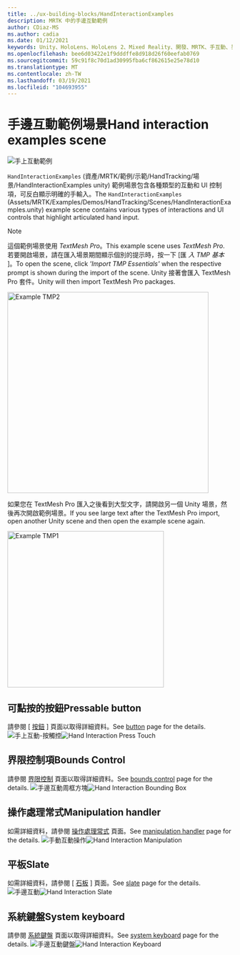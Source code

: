 ```yaml
---
title: ../ux-building-blocks/HandInteractionExamples
description: MRTK 中的手邊互動範例
author: CDiaz-MS
ms.author: cadia
ms.date: 01/12/2021
keywords: Unity、HoloLens、HoloLens 2、Mixed Reality、開發、MRTK、手互動、界限控制、Pressable 按鈕、
ms.openlocfilehash: bee6d03422e1f9dddffe8d918d26f60eefab0769
ms.sourcegitcommit: 59c91f8c70d1ad30995fba6cf862615e25e78d10
ms.translationtype: MT
ms.contentlocale: zh-TW
ms.lasthandoff: 03/19/2021
ms.locfileid: "104693955"
---
```

# <a name="hand-interaction-examples-scene"></a><span data-ttu-id="5094d-104">手邊互動範例場景</span><span class="sxs-lookup"><span data-stu-id="5094d-104">Hand interaction examples scene</span></span>

![手上互動範例](../images/MRTK_Examples.png)

<span data-ttu-id="5094d-106">`HandInteractionExamples` (資產/MRTK/範例/示範/HandTracking/場景/HandInteractionExamples unity) 範例場景包含各種類型的互動和 UI 控制項，可反白顯示明確的手輸入。</span><span class="sxs-lookup"><span data-stu-id="5094d-106">The `HandInteractionExamples` (Assets/MRTK/Examples/Demos/HandTracking/Scenes/HandInteractionExamples.unity) example scene contains various types of interactions and UI controls that highlight articulated hand input.</span></span>

> [!NOTE]
> <span data-ttu-id="5094d-107">這個範例場景使用 *TextMesh Pro*。</span><span class="sxs-lookup"><span data-stu-id="5094d-107">This example scene uses *TextMesh Pro*.</span></span> <span data-ttu-id="5094d-108">若要開啟場景，請在匯入場景期間顯示個別的提示時，按一下 [匯 *入 TMP 基本* ]。</span><span class="sxs-lookup"><span data-stu-id="5094d-108">To open the scene, click *'Import TMP Essentials'* when the respective prompt is shown during the import of the scene.</span></span> <span data-ttu-id="5094d-109">Unity 接著會匯入 TextMesh Pro 套件。</span><span class="sxs-lookup"><span data-stu-id="5094d-109">Unity will then import TextMesh Pro packages.</span></span>

<img src="../images/hand-interaction-examples/MRTK_Examples_TMP2.png" width="450" alt="Example TMP2">

<span data-ttu-id="5094d-110">如果您在 TextMesh Pro 匯入之後看到大型文字，請開啟另一個 Unity 場景，然後再次開啟範例場景。</span><span class="sxs-lookup"><span data-stu-id="5094d-110">If you see large text after the TextMesh Pro import, open another Unity scene and then open the example scene again.</span></span>

<img src="../images/hand-interaction-examples/MRTK_Examples_TMP1.png" width="350" alt="Example TMP1">

## <a name="pressable-button"></a><span data-ttu-id="5094d-111">可點按的按鈕</span><span class="sxs-lookup"><span data-stu-id="5094d-111">Pressable button</span></span>

<span data-ttu-id="5094d-112">請參閱 [ [按鈕](../ux-building-blocks/Button.md) ] 頁面以取得詳細資料。</span><span class="sxs-lookup"><span data-stu-id="5094d-112">See [button](../ux-building-blocks/Button.md) page for the details.</span></span>
<span data-ttu-id="5094d-113">![手上互動-按觸控](../images/hand-interaction-examples/MRTK_Examples_PressTouch.png)</span><span class="sxs-lookup"><span data-stu-id="5094d-113">![Hand Interaction Press Touch](../images/hand-interaction-examples/MRTK_Examples_PressTouch.png)</span></span>

## <a name="bounds-control"></a><span data-ttu-id="5094d-114">界限控制項</span><span class="sxs-lookup"><span data-stu-id="5094d-114">Bounds Control</span></span>

<span data-ttu-id="5094d-115">請參閱 [界限控制](../ux-building-blocks/BoundsControl.md) 頁面以取得詳細資料。</span><span class="sxs-lookup"><span data-stu-id="5094d-115">See [bounds control](../ux-building-blocks/BoundsControl.md) page for the details.</span></span>
<span data-ttu-id="5094d-116">![手邊互動周框方塊](../images/hand-interaction-examples/MRTK_Examples_BoundingBox.png)</span><span class="sxs-lookup"><span data-stu-id="5094d-116">![Hand Interaction Bounding Box](../images/hand-interaction-examples/MRTK_Examples_BoundingBox.png)</span></span>

## <a name="manipulation-handler"></a><span data-ttu-id="5094d-117">操作處理常式</span><span class="sxs-lookup"><span data-stu-id="5094d-117">Manipulation handler</span></span>

<span data-ttu-id="5094d-118">如需詳細資料，請參閱 [操作處理常式](../ux-building-blocks/ManipulationHandler.md) 頁面。</span><span class="sxs-lookup"><span data-stu-id="5094d-118">See [manipulation handler](../ux-building-blocks/ManipulationHandler.md) page for the details.</span></span>
<span data-ttu-id="5094d-119">![手動互動操作](../images/hand-interaction-examples/MRTK_Examples_Manipulation.png)</span><span class="sxs-lookup"><span data-stu-id="5094d-119">![Hand Interaction Manipulation](../images/hand-interaction-examples/MRTK_Examples_Manipulation.png)</span></span>

## <a name="slate"></a><span data-ttu-id="5094d-120">平板</span><span class="sxs-lookup"><span data-stu-id="5094d-120">Slate</span></span>

<span data-ttu-id="5094d-121">如需詳細資料，請參閱 [ [石板](../ux-building-blocks/Slate.md) ] 頁面。</span><span class="sxs-lookup"><span data-stu-id="5094d-121">See [slate](../ux-building-blocks/Slate.md) page for the details.</span></span>
<span data-ttu-id="5094d-122">![手邊互動](../images/hand-interaction-examples/MRTK_Examples_Slate.png)</span><span class="sxs-lookup"><span data-stu-id="5094d-122">![Hand Interaction Slate](../images/hand-interaction-examples/MRTK_Examples_Slate.png)</span></span>

## <a name="system-keyboard"></a><span data-ttu-id="5094d-123">系統鍵盤</span><span class="sxs-lookup"><span data-stu-id="5094d-123">System keyboard</span></span>

<span data-ttu-id="5094d-124">請參閱 [系統鍵盤](../ux-building-blocks/SystemKeyboard.md) 頁面以取得詳細資料。</span><span class="sxs-lookup"><span data-stu-id="5094d-124">See [system keyboard](../ux-building-blocks/SystemKeyboard.md) page for the details.</span></span>
<span data-ttu-id="5094d-125">![手邊互動鍵盤](../images/hand-interaction-examples/MRTK_Examples_Keyboard.png)</span><span class="sxs-lookup"><span data-stu-id="5094d-125">![Hand Interaction Keyboard](../images/hand-interaction-examples/MRTK_Examples_Keyboard.png)</span></span>
